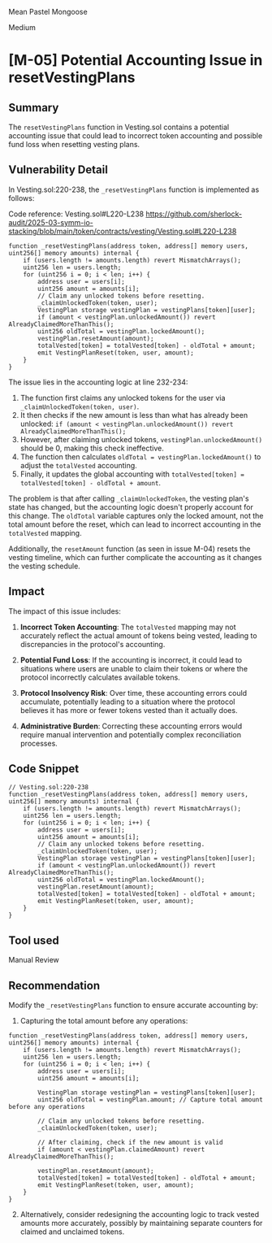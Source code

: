 Mean Pastel Mongoose

Medium

# [M-05] Potential Accounting Issue in resetVestingPlans

## Summary

The `resetVestingPlans` function in Vesting.sol contains a potential accounting issue that could lead to incorrect token accounting and possible fund loss when resetting vesting plans.

## Vulnerability Detail

In Vesting.sol:220-238, the `_resetVestingPlans` function is implemented as follows:

Code reference: Vesting.sol#L220-L238 https://github.com/sherlock-audit/2025-03-symm-io-stacking/blob/main/token/contracts/vesting/Vesting.sol#L220-L238

```solidity
function _resetVestingPlans(address token, address[] memory users, uint256[] memory amounts) internal {
    if (users.length != amounts.length) revert MismatchArrays();
    uint256 len = users.length;
    for (uint256 i = 0; i < len; i++) {
        address user = users[i];
        uint256 amount = amounts[i];
        // Claim any unlocked tokens before resetting.
        _claimUnlockedToken(token, user);
        VestingPlan storage vestingPlan = vestingPlans[token][user];
        if (amount < vestingPlan.unlockedAmount()) revert AlreadyClaimedMoreThanThis();
        uint256 oldTotal = vestingPlan.lockedAmount();
        vestingPlan.resetAmount(amount);
        totalVested[token] = totalVested[token] - oldTotal + amount;
        emit VestingPlanReset(token, user, amount);
    }
}
```

The issue lies in the accounting logic at line 232-234:

1. The function first claims any unlocked tokens for the user via `_claimUnlockedToken(token, user)`.
2. It then checks if the new amount is less than what has already been unlocked: `if (amount < vestingPlan.unlockedAmount()) revert AlreadyClaimedMoreThanThis();`
3. However, after claiming unlocked tokens, `vestingPlan.unlockedAmount()` should be 0, making this check ineffective.
4. The function then calculates `oldTotal = vestingPlan.lockedAmount()` to adjust the `totalVested` accounting.
5. Finally, it updates the global accounting with `totalVested[token] = totalVested[token] - oldTotal + amount`.

The problem is that after calling `_claimUnlockedToken`, the vesting plan's state has changed, but the accounting logic doesn't properly account for this change. The `oldTotal` variable captures only the locked amount, not the total amount before the reset, which can lead to incorrect accounting in the `totalVested` mapping.

Additionally, the `resetAmount` function (as seen in issue M-04) resets the vesting timeline, which can further complicate the accounting as it changes the vesting schedule.

## Impact

The impact of this issue includes:

1. **Incorrect Token Accounting**: The `totalVested` mapping may not accurately reflect the actual amount of tokens being vested, leading to discrepancies in the protocol's accounting.

2. **Potential Fund Loss**: If the accounting is incorrect, it could lead to situations where users are unable to claim their tokens or where the protocol incorrectly calculates available tokens.

3. **Protocol Insolvency Risk**: Over time, these accounting errors could accumulate, potentially leading to a situation where the protocol believes it has more or fewer tokens vested than it actually does.

4. **Administrative Burden**: Correcting these accounting errors would require manual intervention and potentially complex reconciliation processes.

## Code Snippet

```solidity
// Vesting.sol:220-238
function _resetVestingPlans(address token, address[] memory users, uint256[] memory amounts) internal {
    if (users.length != amounts.length) revert MismatchArrays();
    uint256 len = users.length;
    for (uint256 i = 0; i < len; i++) {
        address user = users[i];
        uint256 amount = amounts[i];
        // Claim any unlocked tokens before resetting.
        _claimUnlockedToken(token, user);
        VestingPlan storage vestingPlan = vestingPlans[token][user];
        if (amount < vestingPlan.unlockedAmount()) revert AlreadyClaimedMoreThanThis();
        uint256 oldTotal = vestingPlan.lockedAmount();
        vestingPlan.resetAmount(amount);
        totalVested[token] = totalVested[token] - oldTotal + amount;
        emit VestingPlanReset(token, user, amount);
    }
}
```

## Tool used

Manual Review

## Recommendation

Modify the `_resetVestingPlans` function to ensure accurate accounting by:

1. Capturing the total amount before any operations:

```solidity
function _resetVestingPlans(address token, address[] memory users, uint256[] memory amounts) internal {
    if (users.length != amounts.length) revert MismatchArrays();
    uint256 len = users.length;
    for (uint256 i = 0; i < len; i++) {
        address user = users[i];
        uint256 amount = amounts[i];
        
        VestingPlan storage vestingPlan = vestingPlans[token][user];
        uint256 oldTotal = vestingPlan.amount; // Capture total amount before any operations
        
        // Claim any unlocked tokens before resetting.
        _claimUnlockedToken(token, user);
        
        // After claiming, check if the new amount is valid
        if (amount < vestingPlan.claimedAmount) revert AlreadyClaimedMoreThanThis();
        
        vestingPlan.resetAmount(amount);
        totalVested[token] = totalVested[token] - oldTotal + amount;
        emit VestingPlanReset(token, user, amount);
    }
}
```

2. Alternatively, consider redesigning the accounting logic to track vested amounts more accurately, possibly by maintaining separate counters for claimed and unclaimed tokens. 